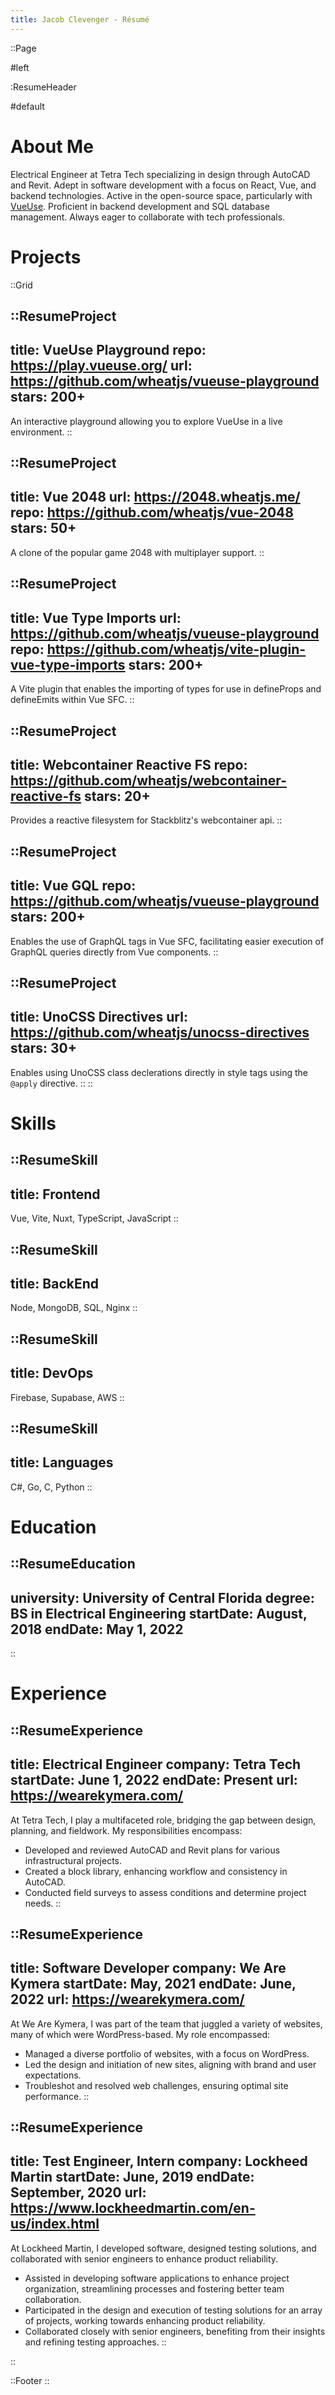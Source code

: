 ```yaml
---
title: Jacob Clevenger - Résumé
---
```


::Page

#left

:ResumeHeader

#default

# About Me

Electrical Engineer at Tetra Tech specializing in design through AutoCAD and Revit. Adept in software development with a focus on React, Vue, and backend technologies. Active in the open-source space, particularly with [VueUse](https://vueuse.org/). Proficient in backend development and SQL database management. Always eager to collaborate with tech professionals.

# Projects

  ::Grid

  ::ResumeProject
  ---
  title: VueUse Playground
  repo: https://play.vueuse.org/
  url: https://github.com/wheatjs/vueuse-playground
  stars: 200+
  ---

  An interactive playground allowing you to explore VueUse in a live environment.
  ::

  ::ResumeProject
  ---
  title: Vue 2048
  url: https://2048.wheatjs.me/
  repo: https://github.com/wheatjs/vue-2048
  stars: 50+
  ---

  A clone of the popular game 2048 with multiplayer support. 
  ::

  ::ResumeProject
  ---
  title: Vue Type Imports
  url: https://github.com/wheatjs/vueuse-playground
  repo: https://github.com/wheatjs/vite-plugin-vue-type-imports
  stars: 200+
  ---

  A Vite plugin that enables the importing of types for use in defineProps and defineEmits within Vue SFC.
  ::

  ::ResumeProject
  ---
  title: Webcontainer Reactive FS
  repo: https://github.com/wheatjs/webcontainer-reactive-fs
  stars: 20+
  ---

  Provides a reactive filesystem for Stackblitz's webcontainer api.
  ::

  ::ResumeProject
  ---
  title: Vue GQL
  repo: https://github.com/wheatjs/vueuse-playground
  stars: 200+
  ---

  Enables the use of GraphQL tags in Vue SFC, facilitating easier execution of GraphQL queries directly from Vue components.
  ::

  ::ResumeProject
  ---
  title: UnoCSS Directives
  url: https://github.com/wheatjs/unocss-directives
  stars: 30+
  ---

  Enables using UnoCSS class declerations directly in style tags using the `@apply` directive.
  ::
  ::

# Skills

::ResumeSkill
---
title: Frontend
---
Vue, Vite, Nuxt, TypeScript, JavaScript
::

::ResumeSkill
---
title: BackEnd
---
Node, MongoDB, SQL, Nginx
::

::ResumeSkill
---
title: DevOps
---
Firebase, Supabase, AWS
::

::ResumeSkill
---
title: Languages
---
C#, Go, C, Python
::

# Education

::ResumeEducation
---
university: University of Central Florida
degree: BS in Electrical Engineering
startDate: August, 2018
endDate: May 1, 2022
---
::


# Experience

::ResumeExperience
---
title: Electrical Engineer
company: Tetra Tech
startDate: June 1, 2022
endDate: Present
url: https://wearekymera.com/
---

At Tetra Tech, I play a multifaceted role, bridging the gap between design, planning, and fieldwork. My responsibilities encompass:

- Developed and reviewed AutoCAD and Revit plans for various infrastructural projects.
- Created a block library, enhancing workflow and consistency in AutoCAD.
- Conducted field surveys to assess conditions and determine project needs.
::

::ResumeExperience
---
title: Software Developer
company: We Are Kymera
startDate: May, 2021
endDate: June, 2022
url: https://wearekymera.com/
---

At We Are Kymera, I was part of the team that juggled a variety of websites, many of which were WordPress-based. My role encompassed:

- Managed a diverse portfolio of websites, with a focus on WordPress.
- Led the design and initiation of new sites, aligning with brand and user expectations.
- Troubleshot and resolved web challenges, ensuring optimal site performance.
::

::ResumeExperience
---
title: Test Engineer, Intern
company: Lockheed Martin
startDate: June, 2019
endDate: September, 2020
url: https://www.lockheedmartin.com/en-us/index.html
---

At Lockheed Martin, I developed software, designed testing solutions, and collaborated with senior engineers to enhance product reliability.

- Assisted in developing software applications to enhance project organization, streamlining processes and fostering better team collaboration.
- Participated in the design and execution of testing solutions for an array of projects, working towards enhancing product reliability.
- Collaborated closely with senior engineers, benefiting from their insights and refining testing approaches.
::

::

::Footer
::

